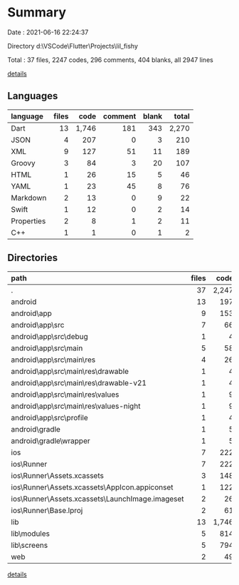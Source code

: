 # Summary

Date : 2021-06-16 22:24:37

Directory d:\VSCode\Flutter\Projects\lil_fishy

Total : 37 files,  2247 codes, 296 comments, 404 blanks, all 2947 lines

[details](details.md)

## Languages
| language | files | code | comment | blank | total |
| :--- | ---: | ---: | ---: | ---: | ---: |
| Dart | 13 | 1,746 | 181 | 343 | 2,270 |
| JSON | 4 | 207 | 0 | 3 | 210 |
| XML | 9 | 127 | 51 | 11 | 189 |
| Groovy | 3 | 84 | 3 | 20 | 107 |
| HTML | 1 | 26 | 15 | 5 | 46 |
| YAML | 1 | 23 | 45 | 8 | 76 |
| Markdown | 2 | 13 | 0 | 9 | 22 |
| Swift | 1 | 12 | 0 | 2 | 14 |
| Properties | 2 | 8 | 1 | 2 | 11 |
| C++ | 1 | 1 | 0 | 1 | 2 |

## Directories
| path | files | code | comment | blank | total |
| :--- | ---: | ---: | ---: | ---: | ---: |
| . | 37 | 2,247 | 296 | 404 | 2,947 |
| android | 13 | 197 | 53 | 31 | 281 |
| android\app | 9 | 153 | 52 | 20 | 225 |
| android\app\src | 7 | 66 | 49 | 9 | 124 |
| android\app\src\debug | 1 | 4 | 3 | 1 | 8 |
| android\app\src\main | 5 | 58 | 43 | 7 | 108 |
| android\app\src\main\res | 4 | 26 | 32 | 6 | 64 |
| android\app\src\main\res\drawable | 1 | 4 | 7 | 2 | 13 |
| android\app\src\main\res\drawable-v21 | 1 | 4 | 7 | 2 | 13 |
| android\app\src\main\res\values | 1 | 9 | 9 | 1 | 19 |
| android\app\src\main\res\values-night | 1 | 9 | 9 | 1 | 19 |
| android\app\src\profile | 1 | 4 | 3 | 1 | 8 |
| android\gradle | 1 | 5 | 1 | 1 | 7 |
| android\gradle\wrapper | 1 | 5 | 1 | 1 | 7 |
| ios | 7 | 222 | 2 | 9 | 233 |
| ios\Runner | 7 | 222 | 2 | 9 | 233 |
| ios\Runner\Assets.xcassets | 3 | 148 | 0 | 4 | 152 |
| ios\Runner\Assets.xcassets\AppIcon.appiconset | 1 | 122 | 0 | 1 | 123 |
| ios\Runner\Assets.xcassets\LaunchImage.imageset | 2 | 26 | 0 | 3 | 29 |
| ios\Runner\Base.lproj | 2 | 61 | 2 | 2 | 65 |
| lib | 13 | 1,746 | 181 | 343 | 2,270 |
| lib\modules | 5 | 814 | 151 | 234 | 1,199 |
| lib\screens | 5 | 794 | 28 | 91 | 913 |
| web | 2 | 49 | 15 | 6 | 70 |

[details](details.md)